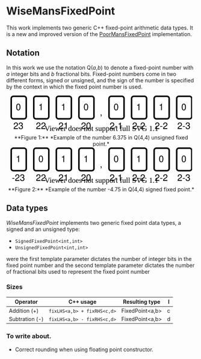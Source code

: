 # WiseMansFixedPoint
This work implements two generic C++ fixed-point arithmetic data types. It is a new and improved version of the [PoorMansFixedPoint](https://github.com/miklhh/PoorMansFixedPoint) implementation.

## Notation
In this work we use the notation Q(*a*,*b*) to denote a fixed-point number with *a* integer bits and *b* fractional bits. Fixed-point numbers come in two different forms, signed or unsigned, and the sign of the number is specified by the context in which the fixed point number is used.

<div align="center"><img src="resources/unsigned_fixed_point_example.svg" align="center" alt="Unsigned fixed-point number example"></div>
<div align="center">**Figure 1:** *Example of the number 6.375 in Q(4,4) unsigned fixed point.*</div>

<div align="center"><img src="resources/signed_fixed_point_example.svg" align="center" alt="Signed fixed-point number example"></div>
<div align="center">**Figure 2:** *Example of the number -4.75 in Q(4,4) signed fixed point.*</div>

## Data types
*WiseMansFixedPoint* implements two generic fixed point data types, a signed and an unsigned type:
 * `SignedFixedPoint<int,int>`
 * `UnsignedFixedPoint<int,int>`

were the first template parameter dictates the number of integer bits in the fixed point number and the second template parameter dictates the number of fractional bits used to represent the fixed point number

### Sizes
| Operator | C++ usage | Resulting type | l |
|---|---|---| -- |
| Addition (+)   | `fixLHS<a,b> + fixRHS<c,d>` | FixedPoint<a,b> | c |
| Subtration (-) | `fixLHS<a,b> - fixRHS<c,d>` | FixedPoint<a,b> | d |A

### To write about.
 * Correct rounding when using floating point constructor.
